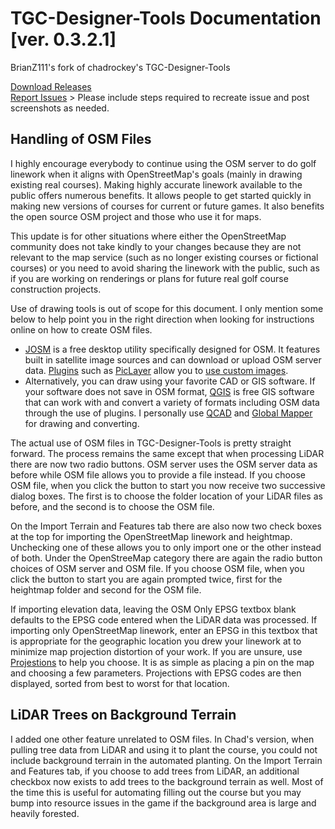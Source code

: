 # TGC-Designer-Tools Documentation [ver. 0.3.2.1]

BrianZ111's fork of chadrockey's TGC-Designer-Tools

[Download Releases](https://github.com/BrianZ111/TGC-Designer-Tools/releases)\
[Report Issues](https://github.com/BrianZ111/TGC-Designer-Tools/issues) > Please include steps required to recreate issue and post screenshots as needed.

## Handling of OSM Files

I highly encourage everybody to continue using the OSM server to do golf linework when it aligns with OpenStreetMap's goals (mainly in drawing existing real courses).  Making highly accurate linework available to the public offers numerous benefits.  It allows people to get started quickly in making new versions of courses for current or future games.  It also benefits the open source OSM project and those who use it for maps.

This update is for other situations where either the OpenStreetMap community does not take kindly to your changes because they are not relevant to the map service (such as no longer existing courses or fictional courses) or you need to avoid sharing the linework with the public, such as if you are working on renderings or plans for future real golf course construction projects. 

Use of drawing tools is out of scope for this document.  I only mention some below to help point you in the right direction when looking for instructions online on how to create OSM files.

* [JOSM](https://josm.openstreetmap.de/) is a free desktop utility specifically designed for OSM.  It features built in satellite image sources and can download or upload OSM server data. [Plugins](https://josm.openstreetmap.de/wiki/Help/Preferences/Plugins) such as [PicLayer](https://wiki.openstreetmap.org/wiki/JOSM/Plugins/PicLayer) allow you to [use custom images](https://josm.openstreetmap.de/wiki/Help/Plugin/PicLayer).
* Alternatively, you can draw using your favorite CAD or GIS software.  If your software does not save in OSM format, [QGIS](https://www.qgis.org/) is free GIS software that can work with and convert a variety of formats including OSM data through the use of plugins.  I personally use [QCAD](https://www.qcad.org/) and [Global Mapper](https://www.bluemarblegeo.com/global-mapper/) for drawing and converting.

The actual use of OSM files in TGC-Designer-Tools is pretty straight forward.  The process remains the same except that when processing LiDAR there are now two radio buttons.  OSM server uses the OSM server data as before while OSM file allows you to provide a file instead.  If you choose OSM file, when you click the button to start you now receive two successive dialog boxes.  The first is to choose the folder location of your LiDAR files as before, and the second is to choose the OSM file.

On the Import Terrain and Features tab there are also now two check boxes at the top for importing the OpenStreetMap linework and heightmap.  Unchecking one of these allows you to only import one or the other instead of both.  Under the OpenStreeMap category there are again the radio button choices of OSM server and OSM file.  If you choose OSM file, when you click the button to start you are again prompted twice, first for the heightmap folder and second for the OSM file.

If importing elevation data, leaving the OSM Only EPSG textbox blank defaults to the EPSG code entered when the LiDAR data was processed.  If importing only OpenStreetMap linework, enter an EPSG in this textbox that is appropriate for the geographic location you drew your linework at to minimize map projection distortion of your work.  If you are unsure, use [Projestions](https://projest.io/ns/) to help you choose.  It is as simple as placing a pin on the map and choosing a few parameters.  Projections with EPSG codes are then displayed, sorted from best to worst for that location.

## LiDAR Trees on Background Terrain

I added one other feature unrelated to OSM files.  In Chad's version, when pulling tree data from LiDAR and using it to plant the course, you could not include background terrain in the automated planting.  On the Import Terrain and Features tab, if you choose to add trees from LiDAR, an additional checkbox now exists to add trees to the background terrain as well.  Most of the time this is useful for automating filling out the course but you may bump into resource issues in the game if the background area is large and heavily forested.
